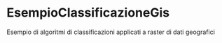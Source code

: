 # EsempioClassificazioneGis
Esempio di algoritmi di classificazioni applicati a raster di dati geografici
